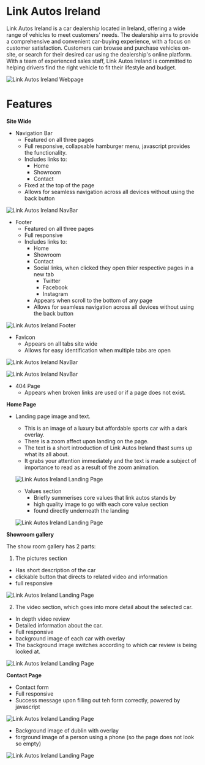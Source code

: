 # Link Autos Ireland

Link Autos Ireland is a car dealership located in Ireland, offering a wide range of vehicles to meet customers' needs. The dealership aims to provide a comprehensive and convenient car-buying experience, with a focus on customer satisfaction. Customers can browse and purchase vehicles on-site, or search for their desired car using the dealership's online platform. With a team of experienced sales staff, Link Autos Ireland is committed to helping drivers find the right vehicle to fit their lifestyle and budget.

![Link Autos Ireland Webpage](/docs/images/link%20autos%20intro.png)

# Features

**Site Wide**

- Navigation Bar
  - Featured on all three pages
  - Full responsive, collapsable hamburger menu, javascript provides the functionality.
  - Includes links to:
    - Home
    - Showroom
    - Contact
  - Fixed at the top of the page
  - Allows for seamless navigation across all devices without using the back button

![Link Autos Ireland NavBar](/docs/images/link%20autos%20navbar.png)

- Footer
  - Featured on all three pages
  - Full responsive
  - Includes links to:
    - Home
    - Showroom
    - Contact
    - Social links, when clicked they open thier respective pages in a new tab
      - Twitter
      - Facebook
      - Instagram
    - Appears when scroll to the bottom of any page
    - Allows for seamless navigation across all devices without using the back button

![Link Autos Ireland Footer](/docs/images/footer.png)

- Favicon
  - Appears on all tabs site wide
  - Allows for easy identification when multiple tabs are open

![Link Autos Ireland NavBar](/docs/images/favicon.png)

![Link Autos Ireland NavBar](/docs/images/favicon2.png)

- 404 Page
  - Appears when broken links are used or if a page does not exist.

**Home Page**

- Landing page image and text.
  - This is an image of a luxury but affordable sports car with a dark overlay.
  - There is a zoom affect upon landing on the page.
  - The text is a short introduction of Link Autos Ireland thast sums up what its all about.
  - It grabs your attention immediately and the text is made a subject of importance to read as a result of the zoom animation.

  ![Link Autos Ireland Landing Page](/docs/images/landing%20page.png)

  - Values section
    - Briefly summerises core values that link autos stands by
    - high quality image to go with each core value section
    - found directly underneath the landing

  ![Link Autos Ireland Landing Page](/docs/images/values.png)

**Showroom gallery**

The show room gallery has 2 parts:

1. The pictures section
  - Has short description of the car
  - clickable button that directs to related video and information
  - full responsive

![Link Autos Ireland Landing Page](/docs/images/showroom.png)

2. The video section, which goes into more detail about the selected car.
  - In depth video review
  - Detailed information about the car.
  - Full responsive
  - background image of each car with overlay
  - The background image switches according to which car review is being looked at.

![Link Autos Ireland Landing Page](/docs/images/video%20showroom.png)

**Contact Page**

  - Contact form
  - Full responsive
  - Success message upon filling out teh form correctly, powered by javascript

![Link Autos Ireland Landing Page](/docs/images/contact%20form%20test.png)


  - Background image of dublin with overlay
  - forground image of a person using a phone (so the page does not look so empty)

![Link Autos Ireland Landing Page](/docs/images/contact.png)





